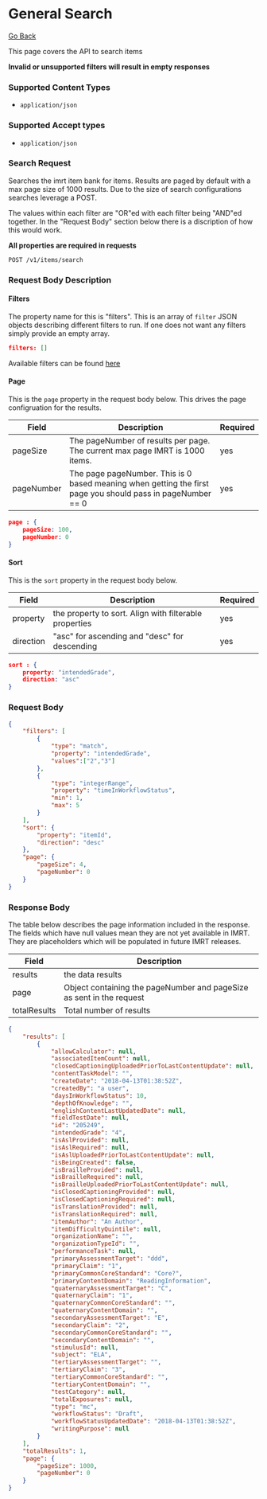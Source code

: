 # General Search

[Go Back](Item_Search_Service_API.md)

This page covers the API to search items

**Invalid or unsupported filters will result in empty responses**

### Supported Content Types

* `application/json`

### Supported Accept types

* `application/json`

### Search Request

Searches the imrt item bank for items.  Results are paged by default with a max page size of 1000 results.  Due to the size of search configurations searches leverage a POST.

The values within each filter are "OR"ed with each filter being "AND"ed together.  In the "Request Body" section below there is a discription of how this would work.

**All properties are required in requests**

`POST /v1/items/search`

### Request Body Description

#### Filters

The property name for this is "filters".  This is an array of `filter` JSON objects describing different filters to run.  If one does not want any filters simply provide an empty array.

```json
filters: []
```

Available filters can be found [here](Filters.md)

#### Page

This is the `page` property in the request body below.  This drives the page configruation for the results.  

| Field | Description | Required | 
| -------- | ----------- | -------- |
| pageSize   | The pageNumber of results per page. The current max page IMRT is 1000 items. | yes
| pageNumber | The page pageNumber.  This is 0 based meaning when getting the first page you should pass in pageNumber == 0| yes

```json
page : {
	pageSize: 100,
	pageNumber: 0
}
```

#### Sort

This is the `sort` property in the request body below. 

| Field | Description | Required | 
| -------- | ----------- | -------- |
| property   | the property to sort.  Align with filterable properties | yes 
| direction | "asc" for ascending and "desc" for descending | yes

```json
sort : {
	property: "intendedGrade",
	direction: "asc"
}
```

### Request Body

```json
{
	"filters": [
		{
			"type": "match",
			"property": "intendedGrade",
			"values":["2","3"]
		},
		{
			"type": "integerRange",
			"property": "timeInWorkflowStatus",
			"min": 1,
			"max": 5
		}
	],
	"sort": {
		"property": "itemId",
		"direction": "desc"
	},
	"page": {
		"pageSize": 4,
		"pageNumber": 0
	}
}
```

### Response Body

The table below describes the page information included in the response.  The fields which have null values mean they are not yet available in IMRT.  They are placeholders which will be populated in future IMRT releases.

| Field | Description | 
| -------- | ----------- | 
| results | the data results |
| page | Object containing the pageNumber and pageSize as sent in the request |
| totalResults | Total number of results |

```json
{
    "results": [
        {
            "allowCalculator": null,
            "associatedItemCount": null,
            "closedCaptioningUploadedPriorToLastContentUpdate": null,
            "contentTaskModel": "",
            "createDate": "2018-04-13T01:38:52Z",
            "createdBy": "a user",
            "daysInWorkflowStatus": 10,
            "depthOfKnowledge": "",
            "englishContentLastUpdatedDate": null,
            "fieldTestDate": null,
            "id": "205249",
            "intendedGrade": "4",
            "isAslProvided": null,
            "isAslRequired": null,
            "isAslUploadedPriorToLastContentUpdate": null,
            "isBeingCreated": false,
            "isBrailleProvided": null,
            "isBrailleRequired": null,
            "isBrailleUploadedPriorToLastContentUpdate": null,
            "isClosedCaptioningProvided": null,
            "isClosedCaptioningRequired": null,
            "isTranslationProvided": null,
            "isTranslationRequired": null,
            "itemAuthor": "An Author",
            "itemDifficultyQuintile": null,
            "organizationName": "",
            "organizationTypeId": "",
            "performanceTask": null,
            "primaryAssessmentTarget": "ddd",
            "primaryClaim": "1",
            "primaryCommonCoreStandard": "Core?",
            "primaryContentDomain": "ReadingInformation",
            "quaternaryAssessmentTarget": "C",
            "quaternaryClaim": "1",
            "quaternaryCommonCoreStandard": "",
            "quaternaryContentDomain": "",
            "secondaryAssessmentTarget": "E",
            "secondaryClaim": "2",
            "secondaryCommonCoreStandard": "",
            "secondaryContentDomain": "",
            "stimulusId": null,
            "subject": "ELA",
            "tertiaryAssessmentTarget": "",
            "tertiaryClaim": "3",
            "tertiaryCommonCoreStandard": "",
            "tertiaryContentDomain": "",
            "testCategory": null,
            "totalExposures": null,
            "type": "mc",
            "workflowStatus": "Draft",
            "workflowStatusUpdatedDate": "2018-04-13T01:38:52Z",
            "writingPurpose": null
        }
    ],
    "totalResults": 1,
    "page": {
        "pageSize": 1000,
        "pageNumber": 0
    }
}
```
